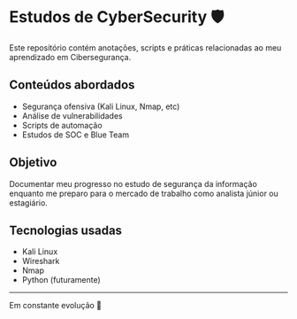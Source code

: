 # Estudos de CyberSecurity 🛡️

Este repositório contém anotações, scripts e práticas relacionadas ao meu aprendizado em Cibersegurança.

## Conteúdos abordados
- Segurança ofensiva (Kali Linux, Nmap, etc)
- Análise de vulnerabilidades
- Scripts de automação
- Estudos de SOC e Blue Team

## Objetivo
Documentar meu progresso no estudo de segurança da informação enquanto me preparo para o mercado de trabalho como analista júnior ou estagiário.

## Tecnologias usadas
- Kali Linux
- Wireshark
- Nmap
- Python (futuramente)

---
Em constante evolução 🚀
